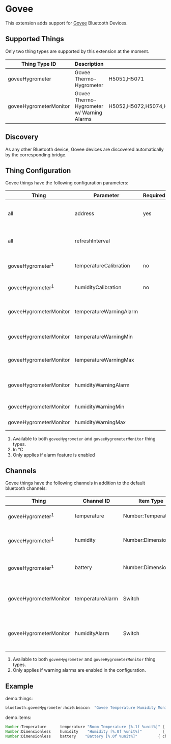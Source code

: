 # Govee

This extension adds support for [Govee](https://www.govee.com/) Bluetooth Devices.

## Supported Things

Only two thing types are supported by this extension at the moment.

|     Thing Type ID      |                Description                |                      Supported Models                       |
|------------------------|-------------------------------------------|-------------------------------------------------------------|
| goveeHygrometer        | Govee Thermo-Hygrometer                   | H5051,H5071                                                 |
| goveeHygrometerMonitor | Govee Thermo-Hygrometer w/ Warning Alarms | H5052,H5072,H5074,H5075,H5101,H5102,H5177,H5179,B5175,B5178 |

## Discovery

As any other Bluetooth device, Govee devices are discovered automatically by the corresponding bridge.

## Thing Configuration

Govee things have the following configuration parameters:

|            Thing            |        Parameter        | Required | Default |                                    Description                                    |
|-----------------------------|-------------------------|----------|---------|-----------------------------------------------------------------------------------|
| all                         | address                 | yes      |         | The Bluetooth address of the device (in format "XX:XX:XX:XX:XX:XX")               |
| all                         | refreshInterval         |          | 300     | How often, in seconds, the sensor data of the device should be refreshed          |
| goveeHygrometer<sup>1</sup> | temperatureCalibration  | no       |         | Offset to apply to temperature<sup>2</sup> sensor readings                        |
| goveeHygrometer<sup>1</sup> | humidityCalibration     | no       |         | Offset to apply to humidity sensor readings                                       |
| goveeHygrometerMonitor      | temperatureWarningAlarm |          | false   | Enables warning alarms to be broadcast when temperature is out of specified range |
| goveeHygrometerMonitor      | temperatureWarningMin   |          | 0       | The lower safe temperature<sup>2</sup> threshold <sup>3</sup>                     |
| goveeHygrometerMonitor      | temperatureWarningMax   |          | 0       | The upper safe temperature<sup>2</sup> threshold <sup>3</sup>                     |
| goveeHygrometerMonitor      | humidityWarningAlarm    |          | false   | Enables warning alarms to be broadcast when humidity is out of specified range    |
| goveeHygrometerMonitor      | humidityWarningMin      |          | 0       | The lower safe humidity threshold <sup>3</sup>                                    |
| goveeHygrometerMonitor      | humidityWarningMax      |          | 0       | The upper safe humidity threshold <sup>3</sup>                                    |

1. Available to both `goveeHygrometer` and `goveeHygrometerMonitor` thing types.
2. In °C
3. Only applies if alarm feature is enabled

## Channels

Govee things have the following channels in addition to the default bluetooth channels:

|            Thing            |    Channel ID    |      Item Type       |                          Description                           |
|-----------------------------|------------------|----------------------|----------------------------------------------------------------|
| goveeHygrometer<sup>1</sup> | temperature      | Number:Temperature   | The measured temperature                                       |
| goveeHygrometer<sup>1</sup> | humidity         | Number:Dimensionless | The measured relative humidity                                 |
| goveeHygrometer<sup>1</sup> | battery          | Number:Dimensionless | The measured battery percentage                                |
| goveeHygrometerMonitor      | temperatureAlarm | Switch               | Indicates if current temperature is out of range. <sup>2</sup> |
| goveeHygrometerMonitor      | humidityAlarm    | Switch               | Indicates if current humidity is out of range. <sup>2</sup>    |

1. Available to both `goveeHygrometer` and `goveeHygrometerMonitor` thing types.
2. Only applies if warning alarms are enabled in the configuration.

## Example

demo.things:

```java
bluetooth:goveeHygrometer:hci0:beacon  "Govee Temperature Humidity Monitor" (bluetooth:bluez:hci0) [ address="12:34:56:78:9A:BC" ]
```

demo.items:

```java
Number:Temperature      temperature "Room Temperature [%.1f %unit%]" { channel="bluetooth:goveeHygrometer:hci0:beacon:temperature" }
Number:Dimensionless    humidity    "Humidity [%.0f %unit%]"         { channel="bluetooth:goveeHygrometer:hci0:beacon:humidity" }
Number:Dimensionless    battery    "Battery [%.0f %unit%]"         { channel="bluetooth:goveeHygrometer:hci0:beacon:battery" }
```

